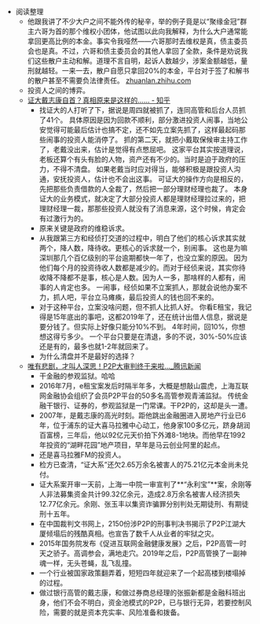 - 阅读整理
    - 他跟我讲了不少大户之间不能外传的秘辛，举的例子竟是以“聚缘金冠”群主六哥为首的那个维权小团体，他试图以此向我解释，为什么大户通常能拿回更高比例的本金。事实令我哑然——六哥那时去维权是真，债主委员会也是真。不过，六哥和债主委员会的其他人拿回了全款，条件是劝说我们这些散户主动和解。道理不言自明，起诉人数越少，涉案金额越低，量刑就越轻。一来一去，散户自愿只拿回20%的本金，平台对于签了和解书的散户甚至不需要负法律责任。 [zhuanlan.zhihu.com](https://zhuanlan.zhihu.com/p/202684568)
    - 投资人之间的博弈。
    - [证大戴志康自首？真相原来是这样的…… - 知乎](https://zhuanlan.zhihu.com/p/81068347)
        - 找证大的人打听了下，据说是周四就被抓了，连同高管和后台人员抓了41个。 具体原因是因为回款不顺利，部分激进投资人闹事，当地公安觉得可能最后估计也搞不定，还不如先立案先抓了，这样最起码那些闹事的投资人能消停了。 抓的第二天，就把小戴取保候审主持工作了，老戴没出来，估计是觉得有点憋屈吧。 这家平台其实按道理说，老板还算个有头有脸的人物，资产还有不少的。当时是迫于政府的压力，不得不清盘。 如果老戴当时应对得当，能够积极是跟投资人沟通，安抚投资人，估计也不会出这事。 可证大的操作方向是相反的，先把那些负责借款的人全裁了，然后把一部分理财经理也裁了。 本身证大的业务模式，就决定了大部分投资人都是理财经理拉过来的，把理财经理一裁，那那些投资人就没有了消息来源，这个时候，肯定会有过激行为的。
        - 原来关键是政府的维稳诉求。
        - 从我跟第三方和经侦打交道的过程中，明白了他们的核心诉求其实就两个，降人数，降待收。更核心的诉求就一个，别闹事。 这也是为嘛深圳那几个百亿级别的平台逾期都快一年了，也没立案的原因。 因为他们每个月的投资待收人数都是减少的。而对于经侦来说，其实你待收降不降都不是事，核心是人数。因为人一多，那啥样的人都有，闹事的人肯定也多。 一闹事，经侦如果不立案抓人，那就会说他办案不力，抓人吧，平台立马瘫痪，最后投资人的钱也回不来的。
        - 对于这种平台，立案没啥问题，但不抓人比抓人好。 你看E租宝，我记得是15年底出的事吧，这都2019年了，还在统计出借人信息，据说是要分钱了。但实际上好像只能分10%不到。 4年时间，回10%，你想想这得亏多少。 一个平台只要是在清退，多的不说，30%-50%应该还是有的，最多也就1-2年就回来了。
        - 为什么清盘并不是最好的选择？
    - [唯有悲剧，才叫人深思！P2P大审判终于来啦…_腾讯新闻](https://new.qq.com/omn/20210412/20210412A06P8B00.html)
        - 干金融的参观监狱。哈哈
        - 2016年7月，e租宝案发后时隔半年多，大概是想敲山震虎，上海互联网金融协会组织了会员P2P平台的50多名高管参观青浦监狱。 传统金融干银行、证券的，参观监狱是一门常课。干P2P的，这却是头一遭。
        - 2007年，是戴志康的高光时刻。距他跳出金融圈进入房地产行业已6年，位于浦东的证大喜马拉雅中心动工，他身家100多亿元，跻身胡润百富榜，三年后，他以92亿元天价拍下外滩8-1地块。而他早在1992年投资的“湖畔花园”地产项目，早年是马云创业阿里的起点。
        - 还是喜马拉雅FM的投资人。
        - 检方已查清，“证大系”还欠2.65万余名被害人的75.21亿元本金尚未兑付。
        - 证大系案开审一天前，上海一中院一审宣判了**“永利宝”**案，余刚等人非法募集资金共计99.32亿余元，造成2.8万余名被害人经济损失12.77亿余元。余刚、张玉丰以集资诈骗罪分别判处无期徒刑、有期徒刑十五年。
        - 在中国裁判文书网上，2150份涉P2P的刑事判决书揭示了P2P江湖大厦倾塌后的残酷真相。也宣告了数千人从业者的牢狱之灾。
        - 2015年国务院发布《促进互联网金融健康发展》之后，P2P高管一时天之骄子。高调参会，满地走穴。2019年之后，P2P高管换了一副神魂一样，无头苍蝇，乱飞乱撞。
        - 一个行业被国家政策翻弄着，短短四年就迎来了一个起高楼到楼塌掉的过程。
        - 做过银行高管的戴志康，和做过券商总经理的张振新都是金融科班出身，他们不会不明白，资金池模式的P2P，已与银行无异，若要控制风险，需要的就是资本充实率、风险准备和拨备。
